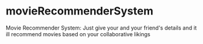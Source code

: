 # movieRecommenderSystem
Movie Recommender System:  Just give your and your friend's details and it ill recommend movies based on your collaborative likings
